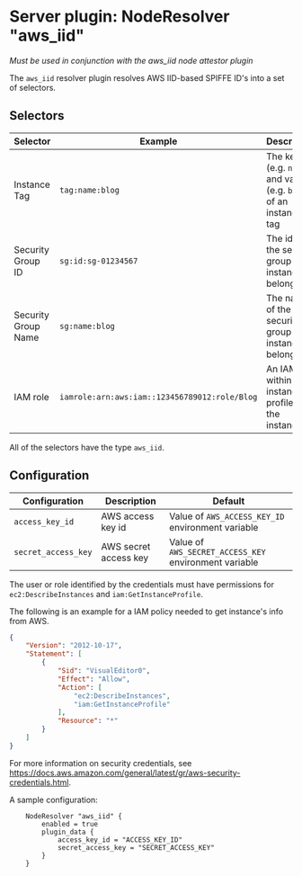 # Server plugin: NodeResolver "aws_iid"

*Must be used in conjunction with the aws_iid node attestor plugin*

The `aws_iid` resolver plugin resolves AWS IID-based SPIFFE ID's into a set
of selectors.

## Selectors

| Selector            | Example                                           | Description                                                      |
| ------------------- | ------------------------------------------------- | ---------------------------------------------------------------- |
| Instance Tag        | `tag:name:blog`                                   | The key (e.g. `name`) and value (e.g. `blog`) of an instance tag |
| Security Group ID   | `sg:id:sg-01234567`                               | The id of the security group the instance belongs to             |
| Security Group Name | `sg:name:blog`                                    | The name of the security group the instance belongs to           |
| IAM role            | `iamrole:arn:aws:iam::123456789012:role/Blog` | An IAM role within the instance profile for the instance         |

 All of the selectors have the type `aws_iid`.

## Configuration

| Configuration        | Description                  | Default                 |
| -------------------- | ---------------------------- | ----------------------- |
| `access_key_id`      | AWS access key id            | Value of `AWS_ACCESS_KEY_ID` environment variable |
| `secret_access_key`  | AWS secret access key        | Value of `AWS_SECRET_ACCESS_KEY` environment variable |

The user or role identified by the credentials must have permissions for
`ec2:DescribeInstances` and `iam:GetInstanceProfile`.

The following is an example for a IAM policy needed to get instance's info from AWS.

```json
{
    "Version": "2012-10-17",
    "Statement": [
        {
            "Sid": "VisualEditor0",
            "Effect": "Allow",
            "Action": [
                "ec2:DescribeInstances",
                "iam:GetInstanceProfile"
            ],
            "Resource": "*"
        }
    ]
}
```

For more information on security credentials, see https://docs.aws.amazon.com/general/latest/gr/aws-security-credentials.html.

A sample configuration:

```
    NodeResolver "aws_iid" {
        enabled = true
        plugin_data {
			access_key_id = "ACCESS_KEY_ID"
			secret_access_key = "SECRET_ACCESS_KEY"
        }
    }
```
